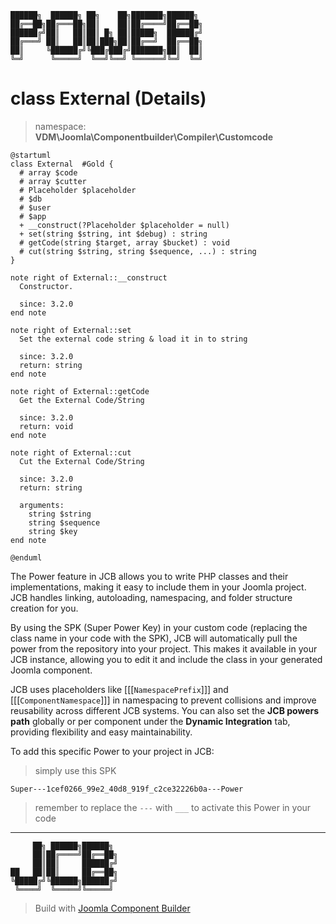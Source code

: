 ```
██████╗  ██████╗ ██╗    ██╗███████╗██████╗
██╔══██╗██╔═══██╗██║    ██║██╔════╝██╔══██╗
██████╔╝██║   ██║██║ █╗ ██║█████╗  ██████╔╝
██╔═══╝ ██║   ██║██║███╗██║██╔══╝  ██╔══██╗
██║     ╚██████╔╝╚███╔███╔╝███████╗██║  ██║
╚═╝      ╚═════╝  ╚══╝╚══╝ ╚══════╝╚═╝  ╚═╝
```
# class External (Details)
> namespace: **VDM\Joomla\Componentbuilder\Compiler\Customcode**

```uml
@startuml
class External  #Gold {
  # array $code
  # array $cutter
  # Placeholder $placeholder
  # $db
  # $user
  # $app
  + __construct(?Placeholder $placeholder = null)
  + set(string $string, int $debug) : string
  # getCode(string $target, array $bucket) : void
  # cut(string $string, string $sequence, ...) : string
}

note right of External::__construct
  Constructor.

  since: 3.2.0
end note

note right of External::set
  Set the external code string & load it in to string

  since: 3.2.0
  return: string
end note

note right of External::getCode
  Get the External Code/String

  since: 3.2.0
  return: void
end note

note right of External::cut
  Cut the External Code/String

  since: 3.2.0
  return: string
  
  arguments:
    string $string
    string $sequence
    string $key
end note
 
@enduml
```

The Power feature in JCB allows you to write PHP classes and their implementations, making it easy to include them in your Joomla project. JCB handles linking, autoloading, namespacing, and folder structure creation for you.

By using the SPK (Super Power Key) in your custom code (replacing the class name in your code with the SPK), JCB will automatically pull the power from the repository into your project. This makes it available in your JCB instance, allowing you to edit it and include the class in your generated Joomla component.

JCB uses placeholders like [[[`NamespacePrefix`]]] and [[[`ComponentNamespace`]]] in namespacing to prevent collisions and improve reusability across different JCB systems. You can also set the **JCB powers path** globally or per component under the **Dynamic Integration** tab, providing flexibility and easy maintainability.

To add this specific Power to your project in JCB:

> simply use this SPK
```
Super---1cef0266_99e2_40d8_919f_c2ce32226b0a---Power
```
> remember to replace the `---` with `___` to activate this Power in your code

---
```
     ██╗ ██████╗██████╗
     ██║██╔════╝██╔══██╗
     ██║██║     ██████╔╝
██   ██║██║     ██╔══██╗
╚█████╔╝╚██████╗██████╔╝
 ╚════╝  ╚═════╝╚═════╝
```
> Build with [Joomla Component Builder](https://git.vdm.dev/joomla/Component-Builder)

